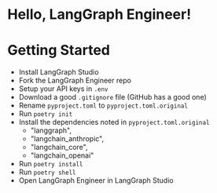 # Hello, LangGraph Engineer!

# Getting Started
* Install LangGraph Studio
* Fork the LangGraph Engineer repo
* Setup your API keys in `.env`
* Download a good `.gitignore` file (GitHub has a good one)
* Rename `pyproject.toml` to `pyproject.toml.original`
* Run `poetry init`
* Install the dependencies noted in `pyproject.toml.original`
    *   "langgraph",
    *   "langchain_anthropic",
    *   "langchain_core",
    *   "langchain_openai"
* Run `poetry install`
* Run `poetry shell`
* Open LangGraph Engineer in LangGraph Studio